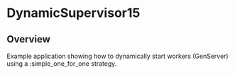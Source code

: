 # DynamicSupervisor15

## Overview

Example application showing how to dynamically start workers (GenServer) using a :simple_one_for_one strategy.
